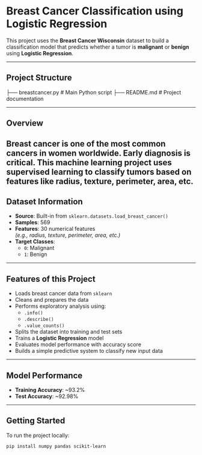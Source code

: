 # Breast Cancer Classification using Logistic Regression

This project uses the **Breast Cancer Wisconsin** dataset to build a classification model that predicts whether a tumor is **malignant** or **benign** using **Logistic Regression**.

---

## Project Structure

├── breastcancer.py # Main Python script
├── README.md # Project documentation

---
## Overview
Breast cancer is one of the most common cancers in women worldwide. Early diagnosis is critical. This machine learning project uses supervised learning to classify tumors based on features like radius, texture, perimeter, area, etc.
---
## Dataset Information

- **Source**: Built-in from `sklearn.datasets.load_breast_cancer()`
- **Samples**: 569
- **Features**: 30 numerical features  
  *(e.g., radius, texture, perimeter, area, etc.)*
- **Target Classes**:
  - `0`: Malignant
  - `1`: Benign

---

## Features of this Project

- Loads breast cancer data from `sklearn`
- Cleans and prepares the data
- Performs exploratory analysis using:
  - `.info()`
  - `.describe()`
  - `.value_counts()`
- Splits the dataset into training and test sets
- Trains a **Logistic Regression** model
- Evaluates model performance with accuracy score
- Builds a simple predictive system to classify new input data

---

## Model Performance

- **Training Accuracy**: ~93.2%
- **Test Accuracy**: ~92.98%

---


##  Getting Started

To run the project locally:

```bash
pip install numpy pandas scikit-learn
